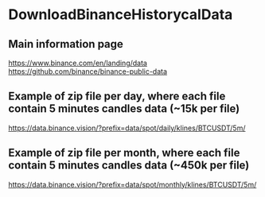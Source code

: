 # DownloadBinanceHistorycalData

## Main information page
https://www.binance.com/en/landing/data
https://github.com/binance/binance-public-data

## Example of zip file per day, where each file contain 5 minutes candles data (~15k per file)
https://data.binance.vision/?prefix=data/spot/daily/klines/BTCUSDT/5m/

## Example of zip file per month, where each file contain 5 minutes candles data (~450k per file)
https://data.binance.vision/?prefix=data/spot/monthly/klines/BTCUSDT/5m/
